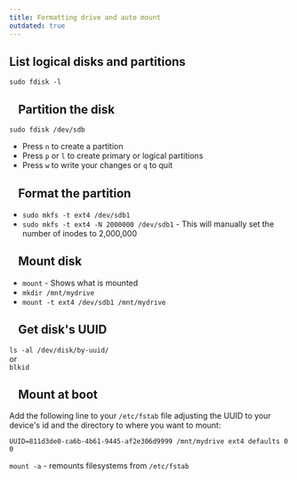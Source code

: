 ```yaml
---
title: Formatting drive and auto mount
outdated: true
---
```


<h2 id="bkmrk-list-logical-disks-a">List logical disks and partitions</h2>
<p id="bkmrk-sudo-fdisk--l"><code>sudo fdisk -l</code></p>
<h2 id="bkmrk-partition-the-disk">
<a id="bkmrk-" class="anchor" href="https://gist.github.com/keithmorris/b2aeec1ea947d4176a14c1c6a58bfc36#partition-the-disk" aria-hidden="true"><svg class="octicon octicon-link" viewbox="0 0 16 16" version="1.1" width="16" height="16" aria-hidden="true"></svg></a>Partition the disk</h2>
<p id="bkmrk-sudo-fdisk-%2Fdev%2Fsdb"><code>sudo fdisk /dev/sdb</code></p>
<ul id="bkmrk-press%C2%A0n%C2%A0to-create-a-">
<li>Press <code>n</code> to create a partition</li>
<li>Press <code>p</code> or <code>l</code> to create primary or logical partitions</li>
<li>Press <code>w</code> to write your changes or <code>q</code> to quit</li>
</ul>
<h2 id="bkmrk-format-the-partition">
<a id="bkmrk--0" class="anchor" href="https://gist.github.com/keithmorris/b2aeec1ea947d4176a14c1c6a58bfc36#format-the-partition" aria-hidden="true"><svg class="octicon octicon-link" viewbox="0 0 16 16" version="1.1" width="16" height="16" aria-hidden="true"></svg></a>Format the partition</h2>
<ul id="bkmrk-sudo-mkfs--t-ext4-%2Fd">
<li><code>sudo mkfs -t ext4 /dev/sdb1</code></li>
<li>
<code>sudo mkfs -t ext4 -N 2000000 /dev/sdb1</code> - This will manually set the number of inodes to 2,000,000</li>
</ul>
<h2 id="bkmrk-mount-disk">
<a id="bkmrk--1" class="anchor" href="https://gist.github.com/keithmorris/b2aeec1ea947d4176a14c1c6a58bfc36#mount-disk" aria-hidden="true"><svg class="octicon octicon-link" viewbox="0 0 16 16" version="1.1" width="16" height="16" aria-hidden="true"></svg></a>Mount disk</h2>
<ul id="bkmrk-mount%C2%A0--shows-what-i">
<li>
<code>mount</code> - Shows what is mounted</li>
<li><code>mkdir /mnt/mydrive</code></li>
<li><code>mount -t ext4 /dev/sdb1 /mnt/mydrive</code></li>
</ul>
<h2 id="bkmrk-get-disk%27s-uuid">
<a id="bkmrk--2" class="anchor" href="https://gist.github.com/keithmorris/b2aeec1ea947d4176a14c1c6a58bfc36#get-disks-uuid" aria-hidden="true"><svg class="octicon octicon-link" viewbox="0 0 16 16" version="1.1" width="16" height="16" aria-hidden="true"></svg></a>Get disk's UUID</h2>
<p id="bkmrk-ls--al-%2Fdev%2Fdisk%2Fby-"><code>ls -al /dev/disk/by-uuid/</code><br>or<br><code>blkid</code></p>
<h2 id="bkmrk-mount-at-boot">
<a id="bkmrk--3" class="anchor" href="https://gist.github.com/keithmorris/b2aeec1ea947d4176a14c1c6a58bfc36#mount-at-boot" aria-hidden="true"><svg class="octicon octicon-link" viewbox="0 0 16 16" version="1.1" width="16" height="16" aria-hidden="true"></svg></a>Mount at boot</h2>
<p id="bkmrk-add-the-following-li">Add the following line to your <code>/etc/fstab</code> file adjusting the UUID to your device's id and the directory to where you want to mount:</p>
<p id="bkmrk-uuid%3D811d3de0-ca6b-4"><code>UUID=811d3de0-ca6b-4b61-9445-af2e306d9999 /mnt/mydrive ext4 defaults 0 0</code></p>
<p id="bkmrk-mount--a%C2%A0--remounts-"><code>mount -a</code> - remounts filesystems from <code>/etc/fstab</code></p>